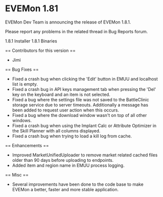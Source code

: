 EVEMon 1.81
======

EVEMon Dev Team is announcing the release of EVEMon 1.8.1.

Please report any problems in the related thread in Bug Reports forum.


1.8.1 Installer
1.8.1 Binaries

== Contributors for this version ==

* Jimi

== Bug Fixes ==

* Fixed a crash bug when clicking the 'Edit' button in EMUU and localhost list is empty.
* Fixed a crash bug in API keys management tab when pressing the 'Del' key on the keyboard and an item is not selected.
* Fixed a bug where the settings file was not saved to the BattleClinic storage service due to server timeouts. Additionally a message has been added to request user action when this occurs.
* Fixed a bug where the download window wasn't on top of all other windows.
* Fixed a crash bug when using the Implant Calc or Attribute Optimizer in the Skill Planner with all columns displayed.
* Fixed a crash bug when trying to load a kill log from cache.

== Enhancements ==

* Improved MarketUnifiedUploader to remove market related cached files older than 90 days before uploading to endpoints.
* Added item and region name in EMUU process logging.

== Misc ==

* Several improvements have been done to the code base to make EVEMon a better, faster and more stable application. 
